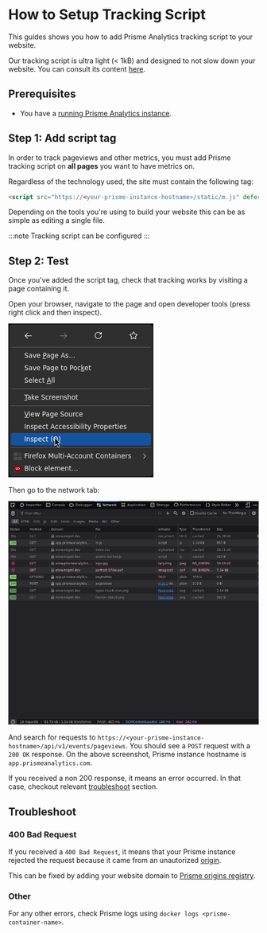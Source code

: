 # How to Setup Tracking Script

This guides shows you how to add Prisme Analytics tracking script to your
website.

Our tracking script is ultra light (< 1kB) and designed to not slow down your website.
You can consult its content [here](https://github.com/prismelabs/analytics/blob/master/tracker/prisme.js).

## Prerequisites

* You have a [running Prisme Analytics instance](./self-host-prisme-docker.md).

## Step 1: Add script tag

In order to track pageviews and other metrics, you must add Prisme tracking script on
**all pages** you want to have metrics on.

Regardless of the technology used, the site must contain the following tag:

```html
<script src="https://<your-prisme-instance-hostname>/static/m.js" defer></script>
```

Depending on the tools you're using to build your website this can be as simple
as editing a single file.

:::note
Tracking script can be configured
:::

## Step 2: Test

Once you've added the script tag, check that tracking works by visiting a page
containing it.

Open your browser, navigate to the page and open developer tools (press right click and then inspect).

![right click popup](./images/open_dev_tools.jpg)

Then go to the network tab:

![firefox devtools](./images/dev_tools.jpg)

And search for requests to `https://<your-prisme-instance-hostname>/api/v1/events/pageviews`.
You should see a `POST` request with a `200 OK` response.
On the above screenshot, Prisme instance hostname is `app.prismeanalytics.com`.

If you received a non 200 response, it means an error occurred. In that case, checkout
relevant [troubleshoot](#troubleshoot) section.

## Troubleshoot

### 400 Bad Request

If you received a `400 Bad Request`, it means that your Prisme instance rejected
the request because it came from an unautorized
[origin](https://developer.mozilla.org/en-US/docs/Web/HTTP/Headers/Origin).

This can be fixed by adding your website domain to [Prisme origins registry](../reference/server/default-mode#origin-registry-options).

### Other

For any other errors, check Prisme logs using `docker logs <prisme-container-name>`.
